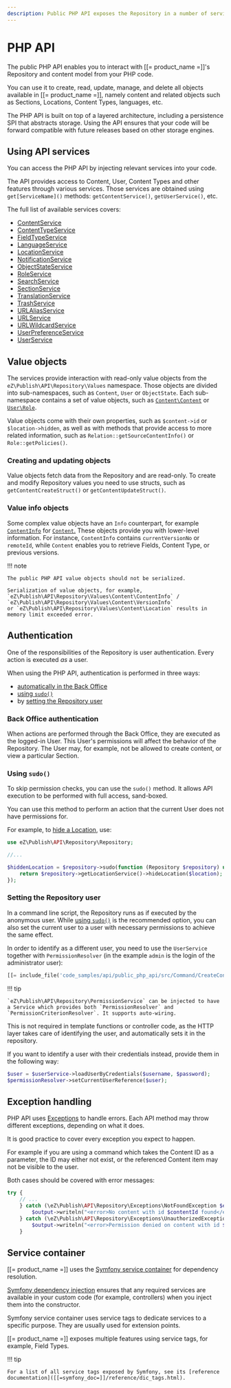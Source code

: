 ```yaml
---
description: Public PHP API exposes the Repository in a number of services and allows creating, reading, updating, managing, and deleting objects.
---
```


# PHP API

The public PHP API enables you to interact with [[= product_name =]]'s Repository and content model from your PHP code.

You can use it to create, read, update, manage, and delete all objects available in [[= product_name =]], namely
content and related objects such as Sections, Locations, Content Types, languages, etc.

The PHP API is built on top of a layered architecture, including a persistence SPI that abstracts storage.
Using the API ensures that your code will be forward compatible with future releases based on other storage engines.

## Using API services

You can access the PHP API by injecting relevant services into your code.

The API provides access to Content, User, Content Types and other features through various services.
Those services are obtained using `get[ServiceName]()` methods: `getContentService()`, `getUserService()`, etc.

The full list of available services covers:

- [ContentService](https://github.com/ezsystems/ezplatform-kernel/blob/v1.0.0/eZ/Publish/API/Repository/ContentService.php)
- [ContentTypeService](https://github.com/ezsystems/ezplatform-kernel/blob/v1.0.0/eZ/Publish/API/Repository/ContentTypeService.php)
- [FieldTypeService](https://github.com/ezsystems/ezplatform-kernel/blob/v1.0.0/eZ/Publish/API/Repository/FieldTypeService.php)
- [LanguageService](https://github.com/ezsystems/ezplatform-kernel/blob/v1.0.0/eZ/Publish/API/Repository/LanguageService.php)
- [LocationService](https://github.com/ezsystems/ezplatform-kernel/blob/v1.0.0/eZ/Publish/API/Repository/LocationService.php)
- [NotificationService](https://github.com/ezsystems/ezplatform-kernel/blob/v1.0.0/eZ/Publish/API/Repository/NotificationService.php)
- [ObjectStateService](https://github.com/ezsystems/ezplatform-kernel/blob/v1.0.0/eZ/Publish/API/Repository/ObjectStateService.php)
- [RoleService](https://github.com/ezsystems/ezplatform-kernel/blob/v1.0.0/eZ/Publish/API/Repository/RoleService.php)
- [SearchService](https://github.com/ezsystems/ezplatform-kernel/blob/v1.0.0/eZ/Publish/API/Repository/SearchService.php)
- [SectionService](https://github.com/ezsystems/ezplatform-kernel/blob/v1.0.0/eZ/Publish/API/Repository/SectionService.php)
- [TranslationService](https://github.com/ezsystems/ezplatform-kernel/blob/v1.0.0/eZ/Publish/API/Repository/TranslationService.php)
- [TrashService](https://github.com/ezsystems/ezplatform-kernel/blob/v1.0.0/eZ/Publish/API/Repository/TrashService.php)
- [URLAliasService](https://github.com/ezsystems/ezplatform-kernel/blob/v1.0.0/eZ/Publish/API/Repository/URLAliasService.php)
- [URLService](https://github.com/ezsystems/ezplatform-kernel/blob/v1.0.0/eZ/Publish/API/Repository/URLService.php)
- [URLWildcardService](https://github.com/ezsystems/ezplatform-kernel/blob/v1.0.0/eZ/Publish/API/Repository/URLWildcardService.php)
- [UserPreferenceService](https://github.com/ezsystems/ezplatform-kernel/blob/v1.0.0/eZ/Publish/API/Repository/UserPreferenceService.php)
- [UserService](https://github.com/ezsystems/ezplatform-kernel/blob/v1.0.0/eZ/Publish/API/Repository/UserService.php)

## Value objects

The services provide interaction with read-only value objects from the `eZ\Publish\API\Repository\Values` namespace.
Those objects are divided into sub-namespaces, such as `Content`, `User` or `ObjectState`.
Each sub-namespace contains a set of value objects,
such as [`Content\Content`](https://github.com/ezsystems/ezplatform-kernel/blob/v1.0.0/eZ/Publish/API/Repository/Values/Content/Content.php) or [`User\Role`](https://github.com/ezsystems/ezplatform-kernel/blob/v1.0.0/eZ/Publish/API/Repository/Values/User/Role.php).

Value objects come with their own properties, such as `$content->id` or `$location->hidden`,
as well as with methods that provide access to more related information,
such as `Relation::getSourceContentInfo()` or `Role::getPolicies()`.

### Creating and updating objects

Value objects fetch data from the Repository and are read-only.
To create and modify Repository values you need to use structs, such as `getContentCreateStruct()` or `getContentUpdateStruct()`.

### Value info objects

Some complex value objects have an `Info` counterpart,
for example [`ContentInfo`](https://github.com/ezsystems/ezplatform-kernel/blob/v1.0.0/eZ/Publish/API/Repository/Values/Content/ContentInfo.php)
for [`Content`.](https://github.com/ezsystems/ezplatform-kernel/blob/v1.0.0/eZ/Publish/API/Repository/Values/Content/Content.php)
These objects provide you with lower-level information.
For instance, `ContentInfo` contains `currentVersionNo` or `remoteId`,
while `Content` enables you to retrieve Fields, Content Type, or previous versions.

!!! note

    The public PHP API value objects should not be serialized.

    Serialization of value objects, for example, `eZ\Publish\API\Repository\Values\Content\ContentInfo` /  `eZ\Publish\API\Repository\Values\Content\VersionInfo` 
    or `eZ\Publish\API\Repository\Values\Content\Location` results in memory limit exceeded error.
## Authentication

One of the responsibilities of the Repository is user authentication. Every action is executed *as* a user.

When using the PHP API, authentication is performed in three ways:

- [automatically in the Back Office](#back-office-authentication)
- [using `sudo()`](#using-sudo)
- by [setting the Repository user](#setting-the-repository-user)

### Back Office authentication

When actions are performed through the Back Office, they are executed as the logged-in User.
This User's permissions will affect the behavior of the Repository.
The User may, for example, not be allowed to create content, or view a particular Section.

### Using `sudo()`

To skip permission checks, you can use the `sudo()` method.
It allows API execution to be performed with full access, sand-boxed.

You can use this method to perform an action that the current User does not have permissions for.

For example, to [hide a Location](public_php_api_managing_content.md#hiding-and-revealing-locations), use:

``` php
use eZ\Publish\API\Repository\Repository;

//...

$hiddenLocation = $repository->sudo(function (Repository $repository) use ($location) {
    return $repository->getLocationService()->hideLocation($location);
});
```

### Setting the Repository user

In a command line script, the Repository runs as if executed by the anonymous user.
While [using `sudo()`](#using-sudo) is the recommended option,
you can also set the current user to a user with necessary permissions to achieve the same effect.

In order to identify as a different user, you need to use the `UserService` together with `PermissionResolver`
(in the example `admin` is the login of the administrator user):

``` php
[[= include_file('code_samples/api/public_php_api/src/Command/CreateContentCommand.php', 50, 52) =]]
```

!!! tip

    `eZ\Publish\API\Repository\PermissionService` can be injected to have a Service which provides both `PermissionResolver` and `PermissionCriterionResolver`. It supports auto-wiring.    

This is not required in template functions or controller code,
as the HTTP layer takes care of identifying the user, and automatically sets it in the repository.

If you want to identify a user with their credentials instead, provide them in the following way:

``` php
$user = $userService->loadUserByCredentials($username, $password);
$permissionResolver->setCurrentUserReference($user);
```

## Exception handling

PHP API uses [Exceptions](http://php.net/exceptions) to handle errors.
Each API method may throw different exceptions, depending on what it does.

It is good practice to cover every exception you expect to happen.

For example if you are using a command which takes the Content ID as a parameter,
the ID may either not exist, or the referenced Content item may not be visible to the user.

Both cases should be covered with error messages:

``` php
try {
    // ...
    } catch (\eZ\Publish\API\Repository\Exceptions\NotFoundException $e) {
        $output->writeln("<error>No content with id $contentId found</error>");
    } catch (\eZ\Publish\API\Repository\Exceptions\UnauthorizedException $e) {
        $output->writeln("<error>Permission denied on content with id $contentId</error>");
    }
```

## Service container

[[= product_name =]] uses the [Symfony service container]([[=symfony_doc=]]/service_container.html) for dependency resolution.

[Symfony dependency injection]([[=symfony_doc=]]/components/dependency_injection.html) ensures that any required services are available in your custom code
(for example, controllers) when you inject them into the constructor.

Symfony service container uses service tags to dedicate services to a specific purpose. They are usually used for extension points.

[[= product_name =]] exposes multiple features using service tags, for example, Field Types.

!!! tip

    For a list of all service tags exposed by Symfony, see its [reference documentation]([[=symfony_doc=]]/reference/dic_tags.html).
